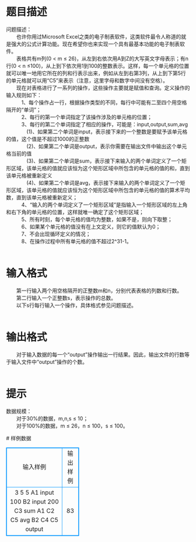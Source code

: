 # 

 
 # 题目描述 
<p>
问题描述：<br>　　也许你用过Microsoft Excel之类的电子制表软件，这类软件最令人称道的就是强大的公式计算功能。现在希望你也来实现一个具有最基本功能的电子制表软件。<br>　　表格共有m列(0 < m ≤ 26)，从左到右依次用A到Z的大写英文字母表示；有n行(0 < n ≤100)，从上到下依次用1到100的整数表示。这样，每一个单元格的位置就可以唯一地用它所在的列和行表示出来，例如从左到右第3列，从上到下第5行的单元格就可以用“C5”来表示（注意，这里字母和数字中间没有空格）。<br>　　现在对表格进行了一系列的操作，这些操作主要就是赋值和查询。定义操作的输入规则如下：<br>　　　1、每个操作占一行，根据操作类型的不同，每行中可能有二至四个用空格隔开的“单词”；<br>　　　2、每行的第一个单词指定了该操作涉及的单元格的位置；<br>　　　3、每行的第二个单词指定了相应的操作，可能是：input,output,sum,avg<br>　　　　(1)、如果第二个单词是input，表示接下来的一个整数是要赋予该单元格的值，这个值是不超过1000的正整数<br>　　　　(2)、如果第二个单词是output，表示你需要在输出文件中输出这个单元格当前的值<br>　　　　(3)、如果第二个单词是sum，表示接下来输入的两个单词定义了一个矩形区域，该单元格的值就应该恒为这个矩形区域中所包含的单元格的值的和，直到该单元格被重新定义<br>　　　　(4)、如果第二个单词是avg，表示接下来输入的两个单词定义了一个矩形区域，该单元格的值就应该恒为这个矩形区域中所包含的单元格的值的算术平均数，直到该单元格被重新定义；<br>　　　4、“输入的两个单词定义了一个矩形区域”是指输入一个矩形区域的左上角和右下角的单元格的位置，这样就唯一确定了这个矩形区域；<br>　　　5、所有时刻，每个单元格的值均为整数，如果不是，则向下取整；<br>　　　6、如果某个单元格的值没有在上文定义，则它的值默认为0；<br>　　　7、不会出现循环定义的情况；<br>　　　8、在操作过程中所有单元格的值不超过2^31-1。<br><br></p> 

 
 # 输入格式 
<p>
　　第一行输入两个用空格隔开的正整数m和n，分别代表表格的列数和行数。<br>　　第二行输入一个正整数s，表示操作的总数。<br>　　以下s行每行输入一个操作，具体格式参见问题描述。<br><br></p> 

 
 # 输出格式 
<p>
　　对于输入数据的每一个“output”操作输出一行结果。因此，输出文件的行数等于输入文件中“output”操作的个数。<br><br></p> 

 
 # 提示 
<p>
数据规模：<br>　　对于30%的数据，m,n,s ≤ 10；<br>　　对于100%的数据，m ≤ 26，n ≤ 100，s ≤ 100。<br></p> 
# 样例数据
<style>
        table,table tr th, table tr td { border:1px solid #0094ff; }
        table { width: 200px; min-height: 25px; line-height: 25px; text-align: center; border-collapse: collapse;}   
    </style>
<table>
	<tr>
		<td>输入样例</td>
		<td>输出样例</td>
	</tr>
<tr><td>3 5
5
A1 input 100
B2 input 200
C3 sum A1 C2
C5 avg B2 C4
C5 output

</td><td>83
</td></tr></table>
